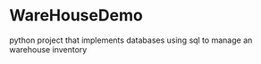 # WareHouseDemo
python project that implements databases using sql to manage an warehouse inventory
